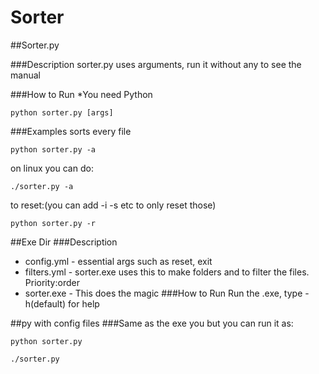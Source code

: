 # Sorter

##Sorter.py

###Description
sorter.py uses arguments, run it without any to see the manual

###How to Run
*You need Python
```
python sorter.py [args]
```

###Examples
sorts every file
```
python sorter.py -a
```
on linux you can do:
```
./sorter.py -a
```
to reset:(you can add -i -s etc to only reset those)
```
python sorter.py -r
```

##Exe Dir
###Description
* config.yml - essential args such as reset, exit
* filters.yml - sorter.exe uses this to make folders and to filter the files. Priority:order
* sorter.exe - This does the magic
###How to Run
Run the .exe, type -h(default) for help

##py with config files
###Same as the exe you but you can run it as:
```
python sorter.py
```
```
./sorter.py
```
